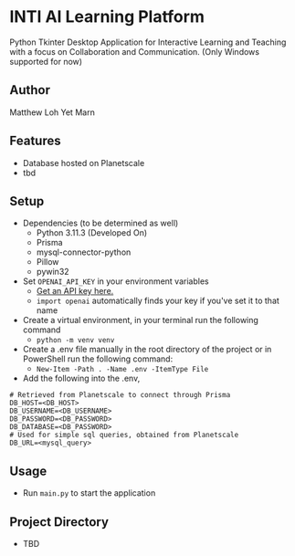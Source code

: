 # INTI AI Learning Platform
Python Tkinter Desktop Application for Interactive Learning and Teaching with a focus on Collaboration and Communication. (Only Windows supported for now)

## Author
Matthew Loh Yet Marn

## Features
- Database hosted on Planetscale
- tbd
## Setup
- Dependencies (to be determined as well)
  - Python 3.11.3 (Developed On)
  - Prisma
  - mysql-connector-python
  - Pillow
  - pywin32
- Set `OPENAI_API_KEY` in your environment variables
  - [Get an API key here.](https://platform.openai.com/account/api-keys)
  - `import openai` automatically finds your key if you've set it to that name
- Create a virtual environment, in your terminal run the following command
  - ```python -m venv venv```
- Create a .env file manually in the root directory of the project or in PowerShell run the following command:
  - ``` New-Item -Path . -Name .env -ItemType File ```
- Add the following into the .env,
```
# Retrieved from Planetscale to connect through Prisma
DB_HOST=<DB_HOST>
DB_USERNAME=<DB_USERNAME>
DB_PASSWORD=<DB_PASSWORD>
DB_DATABASE=<DB_PASSWORD>
# Used for simple sql queries, obtained from Planetscale
DB_URL=<mysql_query>
```
## Usage
- Run `main.py` to start the application

## Project Directory
- TBD
